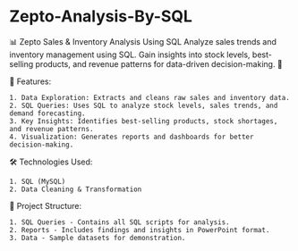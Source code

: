 # Zepto-Analysis-By-SQL
📊 Zepto Sales &amp; Inventory Analysis Using SQL Analyze sales trends and inventory management using SQL. Gain insights into stock levels, best-selling products, and revenue patterns for data-driven decision-making. 🚀

🔹 Features:

    1. Data Exploration: Extracts and cleans raw sales and inventory data.
    2. SQL Queries: Uses SQL to analyze stock levels, sales trends, and demand forecasting.
    3. Key Insights: Identifies best-selling products, stock shortages, and revenue patterns.
    4. Visualization: Generates reports and dashboards for better decision-making.

🛠️ Technologies Used:

    1. SQL (MySQL)
    2. Data Cleaning & Transformation


📂 Project Structure:

    1. SQL Queries - Contains all SQL scripts for analysis.
    2. Reports - Includes findings and insights in PowerPoint format.
    3. Data - Sample datasets for demonstration.

